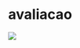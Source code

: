 # avaliacao

[<img src="https://api.travis-ci.org/kyriosdata/construcao.svg?branch=master">](https://travis-ci.org/BeatrizN/avaliacao)
